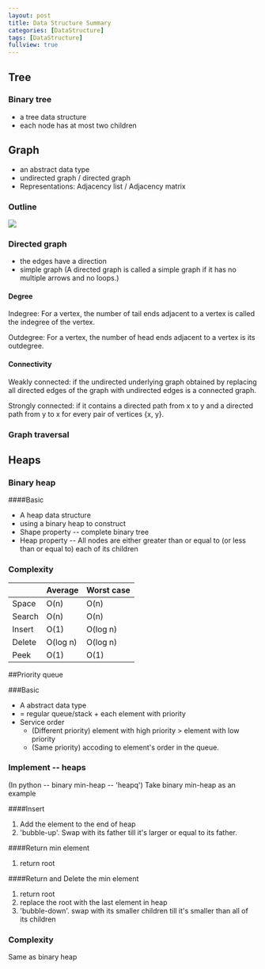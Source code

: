 ```yaml
---
layout: post
title: Data Structure Summary
categories: [DataStructure]
tags: [DataStructure]
fullview: true
---
```


## Tree

### Binary tree

* a tree data structure
* each node has at most two children


## Graph

* an abstract data type
* undirected graph / directed graph
* Representations: Adjacency list / Adjacency matrix

### Outline
![](/images/Graph)

### Directed graph
* the edges have a direction
* simple graph (A directed graph is called a simple graph if it has no multiple arrows and no loops.)

#### Degree
Indegree: For a vertex, the number of tail ends adjacent to a vertex is called the indegree of the vertex.

Outdegree: For a vertex, the number of head ends adjacent to a vertex is its outdegree.

#### Connectivity
Weakly connected: if the undirected underlying graph obtained by replacing all directed edges of the graph with undirected edges is a connected graph.

Strongly connected: if it contains a directed path from x to y and a directed path from y to x for every pair of vertices {x, y}.

### Graph traversal




## Heaps

### Binary heap

####Basic

* A heap data structure
* using a binary heap to construct
* Shape property -- complete binary tree
* Heap property -- All nodes are either greater than or equal to (or less than or equal to) each of its children

### Complexity 

| |Average	|Worst case|
|-|-|-|
|Space	|O(n)	|O(n)|
|Search	|O(n)	|O(n)
|Insert	|O(1) 	|O(log n)
|Delete	|O(log n)|	O(log n)
|Peek	|O(1)	|O(1)

##Priority queue

###Basic

* A abstract data type
* = regular queue/stack + each element with priority
* Service order
	* (Different priority) element with high priority > element with low priority
	* (Same priority) accoding to element's order in the queue.
	
	
### Implement -- heaps

(In python -- binary min-heap -- 'heapq')
Take binary min-heap as an example

####Insert

1. Add the element to the end of heap
2. 'bubble-up'. Swap with its father till it's larger or equal to its father.

####Return min element

1. return root

####Return and Delete the min element

1. return root
2. replace the root with the last element in heap
3. 'bubble-down'. swap with its smaller children till it's smaller than all of its children

### Complexity 

Same as binary heap